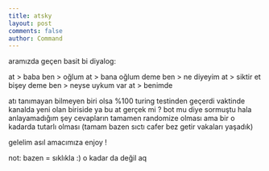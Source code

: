 ```yaml
---
title: atsky
layout: post
comments: false
author: Command
---
```

aramızda geçen basit bi diyalog:

at > baba
ben > oğlum
at > bana oğlum deme
ben > ne diyeyim
at > siktir et bişey deme
ben > neyse uykum var
at > benimde

atı tanımayan bilmeyen biri olsa %100 turing testinden geçerdi vaktinde kanalda 
yeni olan biriside ya bu at gerçek mi ? bot mu diye sormuştu 
hala anlayamadığım şey cevapların tamamen randomize olması ama bir o kadarda 
tutarlı olması (tamam bazen sıctı cafer bez getir vakaları yaşadık)

gelelim asıl amacımıza 
enjoy !

not: bazen = sıklıkla :) o kadar da değil aq

